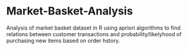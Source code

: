 # Market-Basket-Analysis
Analysis of market basket dataset in R using apriori algorithms to find relations between customer transactions and probability/likelyhood of purchasing new items based on order hstory.
